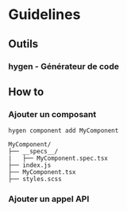 # Guidelines

## Outils

### hygen - Générateur de code 

## How to 

### Ajouter un composant

```shell
hygen component add MyComponent
```

```
MyComponent/
├── __specs__/
|   ├── MyComponent.spec.tsx
├── index.js 
├── MyComponent.tsx
├── styles.scss
```

### Ajouter un appel API
